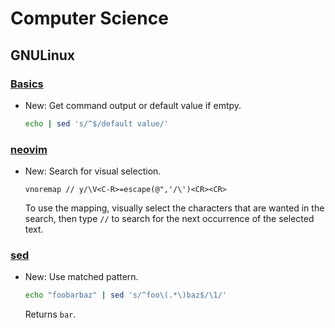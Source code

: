 # Computer Science

## GNULinux

### [Basics](gnu_linux_basics.md)

* New: Get command output or default value if emtpy.

    ```bash
    echo | sed 's/^$/default value/'
    ```
    

### [neovim](neovim.md)

* New: Search for visual selection.

    ```vimrc
    vnoremap // y/\V<C-R>=escape(@",'/\')<CR><CR>
    ```
    To use the mapping, visually select the characters that are wanted in the
    search, then type `//` to search for the next occurrence of the selected text.
    

### [sed](sed.md)

* New: Use matched pattern.

    ```bash
    echo "foobarbaz" | sed 's/^foo\(.*\)baz$/\1/'
    ```
    
    Returns `bar`.